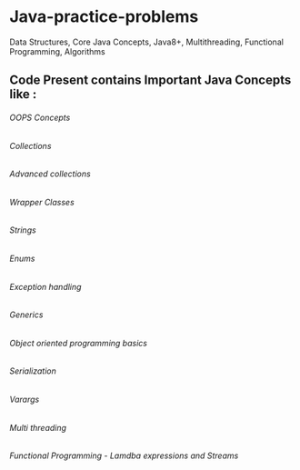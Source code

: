 
# Java-practice-problems

Data Structures, Core Java Concepts, Java8+, Multithreading, Functional Programming, Algorithms


## Code Present contains Important Java Concepts like :

###### OOPS Concepts
###### Collections
###### Advanced collections
###### Wrapper Classes
###### Strings
###### Enums
###### Exception handling
###### Generics
###### Object oriented programming basics
###### Serialization
###### Varargs
###### Multi threading
###### Functional Programming - Lamdba expressions and Streams
 
